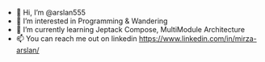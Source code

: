 - 👋 Hi, I’m @arslan555
- 👀 I’m interested in Programming & Wandering
- 🌱 I’m currently learning Jeptack Compose, MultiModule Architecture
- 📫 You can reach me out on linkedin https://www.linkedin.com/in/mirza-arslan/

<!---
arslan555/arslan555 is a ✨ special ✨ repository because its `README.md` (this file) appears on your GitHub profile.
You can click the Preview link to take a look at your changes.
--->
